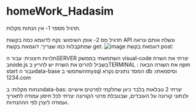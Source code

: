 # homeWork_Hadasim

תרגיל מספר 1-
אין הנחות מקלות.

תרגיל מס 2-
אופן השימוש:
נקח לדוגמא כמה בקשות API  ונשלח אותם ונראה שמתקבלות כמו שצריך:
דוגמאת בקשת get:
![image](https://github.com/Tamar6465/homeWork_Hadasim/assets/91901425/cd47245c-0384-4276-bd61-899f244d4d71)
דוגמאת בקשת post:



תלויות חיצונית:
עבור הSERVER השתמשתי בממשק visual-code
יצרתי את השרת בnode.js 
בשביל להרים את השרת יש להריץ בTERMINAL : את השורה הבאה npm start 
עבור הdata-base השתמשי בmysql 
המסד נתונים נקרא db  וסיסמאתו: 1234.com

הנחות מקלות:
בdata-bas:
יצרתי 2 טבלאות בלבד כיוון שחלקתי לפרטים אישיים ולנתוני קורונה על העובדים, שבטבלת פרטי הקורונה יצרתי לכל חיסון עמודה לתאריך ועמודה ליצרן לפי הההנחיות.

